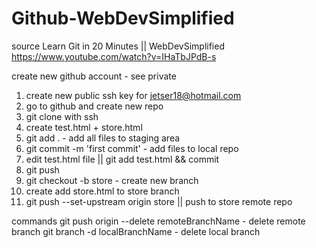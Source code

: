 # Github-WebDevSimplified

source
    Learn Git in 20 Minutes || WebDevSimplified
    https://www.youtube.com/watch?v=IHaTbJPdB-s

create new github account - see private

1. create new public ssh key for jetser18@hotmail.com
2. go to github and create new repo
3. git clone with ssh
4. create test.html + store.html
5. git add . - add all files to staging area
6. git commit -m 'first commit' - add files to local repo
7. edit test.html file || git add test.html && commit
8. git push
9. git checkout -b store - create new branch
10. create add store.html to store branch
11. git push --set-upstream origin store || push to store remote repo



commands
    git push origin --delete remoteBranchName   - delete remote branch
    git branch -d localBranchName               - delete local branch
